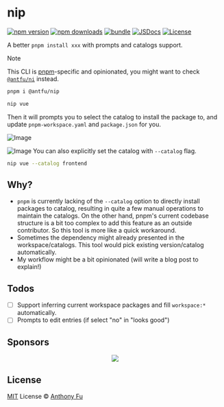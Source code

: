 # nip

[![npm version][npm-version-src]][npm-version-href]
[![npm downloads][npm-downloads-src]][npm-downloads-href]
[![bundle][bundle-src]][bundle-href]
[![JSDocs][jsdocs-src]][jsdocs-href]
[![License][license-src]][license-href]

A better `pnpm install xxx` with prompts and catalogs support.

> [!NOTE]
> This CLI is [pnpm](https://pnpm.io/)-specific and opinionated, you might want to check [`@antfu/ni`](https://github.com/antfu-collective/ni) instead.

```bash
pnpm i @antfu/nip
```

```bash
nip vue
```

Then it will prompts you to select the catalog to install the package to, and update `pnpm-workspace.yaml` and `package.json` for you.

![Image](https://github.com/user-attachments/assets/a300868e-95fd-4f93-984b-0ed638b90485)

![Image](https://github.com/user-attachments/assets/45d1b47b-8c3e-4bd2-912d-e4fdfbf886af)
You can also explicitly set the catalog with `--catalog` flag.

```bash
nip vue --catalog frontend
```

## Why?

- `pnpm` is currently lacking of the `--catalog` option to directly install packages to catalog, resulting in quite a few manual operations to maintain the catalogs. On the other hand, pnpm's current codebase structure is a bit too complex to add this feature as an outside contributor. So this tool is more like a quick workaround.
- Sometimes the dependency might already presented in the workspace/catalogs. This tool would pick existing version/catalog automatically.
- My workflow might be a bit opinionated (will write a blog post to explain!)

## Todos

- [ ] Support inferring current workspace packages and fill `workspace:*` automatically.
- [ ] Prompts to edit entries (if select "no" in "looks good")

## Sponsors

<p align="center">
  <a href="https://cdn.jsdelivr.net/gh/antfu/static/sponsors.svg">
    <img src='https://cdn.jsdelivr.net/gh/antfu/static/sponsors.svg'/>
  </a>
</p>

## License

[MIT](./LICENSE) License © [Anthony Fu](https://github.com/antfu)

<!-- Badges -->

[npm-version-src]: https://img.shields.io/npm/v/nip?style=flat&colorA=080f12&colorB=1fa669
[npm-version-href]: https://npmjs.com/package/nip
[npm-downloads-src]: https://img.shields.io/npm/dm/nip?style=flat&colorA=080f12&colorB=1fa669
[npm-downloads-href]: https://npmjs.com/package/nip
[bundle-src]: https://img.shields.io/bundlephobia/minzip/nip?style=flat&colorA=080f12&colorB=1fa669&label=minzip
[bundle-href]: https://bundlephobia.com/result?p=nip
[license-src]: https://img.shields.io/github/license/antfu/nip.svg?style=flat&colorA=080f12&colorB=1fa669
[license-href]: https://github.com/antfu/nip/blob/main/LICENSE
[jsdocs-src]: https://img.shields.io/badge/jsdocs-reference-080f12?style=flat&colorA=080f12&colorB=1fa669
[jsdocs-href]: https://www.jsdocs.io/package/nip
